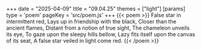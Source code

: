 +++
date = "2025-04-09"
title = "09.04.25"
themes = ["light"]
[params]
  type = 'poem'
  pageKey = 'src/poem.js'
+++
{{< poem >}}
False star in intermittent red,
Lays up in friendship with the black,
Closer than the ancient flames,
Distant from a notion of true sight,
The chameleon unveils its eye,
To gaze upon the sleepy hills bellow,
Lazy fits itself upon the canvas of its seat,
A false star veiled in light come red.
{{< /poem >}}